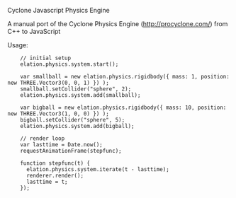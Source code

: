 Cyclone Javascript Physics Engine

A manual port of the Cyclone Physics Engine (http://procyclone.com/) from C++ to JavaScript

Usage:

        // initial setup
        elation.physics.system.start();

        var smallball = new elation.physics.rigidbody({ mass: 1, position: new THREE.Vector3(0, 0, 1) }) );
        smallball.setCollider("sphere", 2);
        elation.physics.system.add(smallball);

        var bigball = new elation.physics.rigidbody({ mass: 10, position: new THREE.Vector3(1, 0, 0) }) );
        bigball.setCollider("sphere", 5);
        elation.physics.system.add(bigball);

        // render loop
        var lasttime = Date.now();
        requestAnimationFrame(stepfunc);

        function stepfunc(t) {
          elation.physics.system.iterate(t - lasttime);
          renderer.render();
          lasttime = t;
        });


